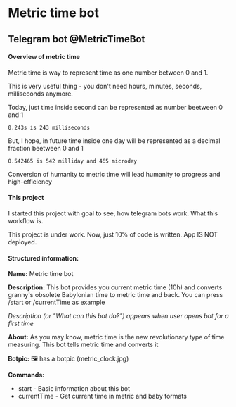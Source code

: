 # Metric time bot
## Telegram bot @MetricTimeBot

#### Overview of metric time

Metric time is way to represent time as one number between 0 and 1.

This is very useful thing - you don't need hours, minutes, seconds, milliseconds anymore.

Today, just time inside second can be represented as number beetween 0 and 1 
```
0.243s is 243 milliseconds
```

But, I hope, in future time inside one day will be represented as a decimal fraction beetween 0 and 1 
```
0.542465 is 542 milliday and 465 microday
```

Conversion of humanity to metric time will lead humanity to progress and high-efficiency

#### This project

I started this project with goal to see, how telegram bots work. What this workflow is.

This project is under work. Now, just 10% of code is written. App IS NOT deployed.

#### Structured information:

**Name:** Metric time bot

**Description:** This bot provides you current metric time (10h) and converts 
granny's obsolete Babylonian time to metric time and back. You can press /start or 
/currentTime as example

*Description (or "What can this bot do?") appears when user opens bot for a first time*

**About:** As you may know, metric time is the new revolutionary type of time measuring.
 This bot tells metric time and converts it
 
**Botpic:** 🖼 has a botpic (metric_clock.jpg)

**Commands:**
* start - Basic information about this bot
* currentTime - Get current time in metric and baby formats 

